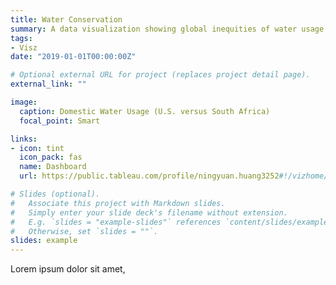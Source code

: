 ```yaml
---
title: Water Conservation
summary: A data visualization showing global inequities of water usage and conservation suggestions
tags:
- Visz
date: "2019-01-01T00:00:00Z"

# Optional external URL for project (replaces project detail page).
external_link: ""

image:
  caption: Domestic Water Usage (U.S. versus South Africa)
  focal_point: Smart

links:
- icon: tint
  icon_pack: fas
  name: Dashboard
  url: https://public.tableau.com/profile/ningyuan.huang3252#!/vizhome/waterconservationstory/WaterStory

# Slides (optional).
#   Associate this project with Markdown slides.
#   Simply enter your slide deck's filename without extension.
#   E.g. `slides = "example-slides"` references `content/slides/example-slides.md`.
#   Otherwise, set `slides = ""`.
slides: example
---
```


Lorem ipsum dolor sit amet, 
